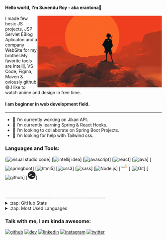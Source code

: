 #### Hello world, I'm Suvendu Roy - aka erantona👋

<img align="right" src="https://github.com/erantona/erantona/blob/main/ezgif-6-f41f00fb7ede.gif" width="400"/>


I made few besic JS projects, JSP Servlet EBlog Aplicaton and a company WebSite for my brother.My favorite tools are Intellij, VS Code, Figma, Maven & oviously github😅.I like to watch anime and design in free time.




#### I am beginner in web development field.
--------------------------------------------
- 🔭 I’m currently working on Jikan API. 
- 🌱 I’m currently learning Spring & React Hooks. 
- 👯 I’m looking to collaborate on Spring Boot Projects. 
- 🤔 I’m looking for help with Tailwind css. 



### Languages and Tools:


[<img alt="visual studio code" width="26px" src="https://img.icons8.com/fluent/240/000000/visual-studio-code-2019.png" />]
[<img alt="intellij idea" width="26px" src="https://img.icons8.com/color/240/000000/intellij-idea.png" />]
[<img alt="javascript" width="26px" src="https://img.icons8.com/color/240/000000/javascript.png" />]
[<img alt="react" width="26px" src="https://img.icons8.com/color/240/000000/react-native.png" />]
[<img alt="java" width="26px" src="https://img.icons8.com/color/240/000000/java-coffee-cup-logo.png">]
[<img alt="springboot" width="26px" src="https://dzone.com/storage/temp/12434118-spring-boot-logo.png" />]
[<img alt="html5" width="26px" src="https://img.icons8.com/color/240/000000/html-5.png">]
[<img alt="css3" width="26px" src="https://img.icons8.com/color/240/000000/css3.png">]
[<img alt="sass" width="26px" src="https://img.icons8.com/color/240/000000/sass.png">]
[<img alt="Node.js" width="26px" src="https://img.icons8.com/color/240/000000/nodejs.png">]
[<img alt="MySQL" width="26px" src="https://raw.githubusercontent.com/github/explore/80688e429a7d4ef2fca1e82350fe8e3517d3494d/topics/mysql/mysql.png">]
[<img alt="Git" width="26px" src="https://img.icons8.com/color/240/000000/git.png">]
[<img alt="github" width="26px" src="https://img.icons8.com/ios-glyphs/240/000000/github.png">]
[<img alt="terminal" width="26px" src="https://raw.githubusercontent.com/github/explore/80688e429a7d4ef2fca1e82350fe8e3517d3494d/topics/terminal/terminal.png">]




<br />
<br />
--------------------------------------------------

<details>
  <summary>:zap: GitHub Stats</summary>

  <img align="left" alt="Eran's GitHub Stats" src="https://github-readme-stats.vercel.app/api?username=erantona&show_icons=true&hide_border=true" />

</details>

<details>
  <summary>:zap: Most Used Languages</summary>

<img align="left" alt="Eran's GitHub Top Languages" src="https://github-readme-stats.vercel.app/api/top-langs/?username=erantona" />

</details>



### Talk with me, I am kinda awesome:

[<img src='https://cdn.jsdelivr.net/npm/simple-icons@3.0.1/icons/github.svg' alt='github' height='40'>](https://github.com/erantona)  [<img src='https://cdn.jsdelivr.net/npm/simple-icons@3.0.1/icons/dev-dot-to.svg' alt='dev' height='40'>](https://dev.to/sunju434492)  [<img src='https://cdn.jsdelivr.net/npm/simple-icons@3.0.1/icons/linkedin.svg' alt='linkedin' height='40'>](https://www.linkedin.com/in/erantona/)  [<img src='https://cdn.jsdelivr.net/npm/simple-icons@3.0.1/icons/instagram.svg' alt='instagram' height='40'>](https://www.instagram.com/erantona/)  [<img src='https://cdn.jsdelivr.net/npm/simple-icons@3.0.1/icons/twitter.svg' alt='twitter' height='40'>](https://twitter.com/eran_tona)  

